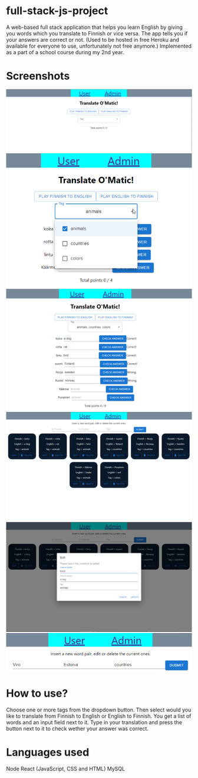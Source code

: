 # full-stack-js-project

A web-based full stack application that helps you learn English by giving you words which you translate to Finnish or vice versa.
The app tells you if your answers are correct or not. (Used to be hosted in free Heroku and available for everyone to use, unfortunately not free anymore.)
Implemented as a part of a school course during my 2nd year.

# Screenshots

![Screenshot](images/1.png)
![Screenshot](images/2.png)
![Screenshot](images/3.png)
![Screenshot](images/4.png)
![Screenshot](images/5.png)
![Screenshot](images/6.png)

# How to use?

Choose one or more tags from the dropdown button. Then select would you like to translate from Finnish to English or English to Finnish.
You get a list of words and an input field next to it. Type in your translation and press the button next to it to check wether your answer was correct.

# Languages used

Node
React (JavaScript, CSS and HTML)
MySQL
